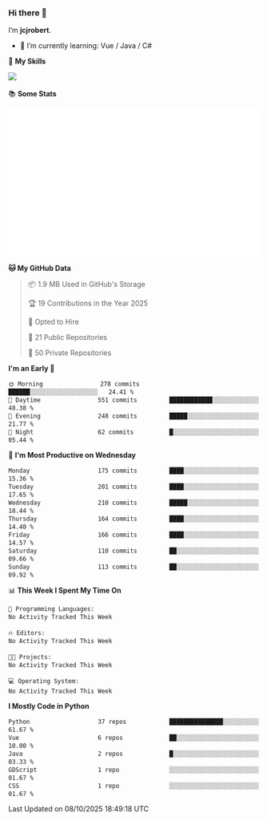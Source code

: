 ### Hi there 👋

I’m **jcjrobert**.

- 🌱 I’m currently learning: Vue / Java / C#

🌟 **My Skills**

![](https://img.shields.io/badge/-Python-3e74a2?style=flat-square&logo=Python&logoColor=fff)

📚 **Some Stats**

![](https://github.com/jcjrobert/github-stats/blob/master/generated/overview.svg)

<!--START_SECTION:waka-->
**🐱 My GitHub Data** 

> 📦 1.9 MB Used in GitHub's Storage 
 > 
> 🏆 19 Contributions in the Year 2025
 > 
> 💼 Opted to Hire
 > 
> 📜 21 Public Repositories 
 > 
> 🔑 50 Private Repositories 
 > 
**I'm an Early 🐤** 

```text
🌞 Morning                278 commits         ██████░░░░░░░░░░░░░░░░░░░   24.41 % 
🌆 Daytime                551 commits         ████████████░░░░░░░░░░░░░   48.38 % 
🌃 Evening                248 commits         █████░░░░░░░░░░░░░░░░░░░░   21.77 % 
🌙 Night                  62 commits          █░░░░░░░░░░░░░░░░░░░░░░░░   05.44 % 
```
📅 **I'm Most Productive on Wednesday** 

```text
Monday                   175 commits         ████░░░░░░░░░░░░░░░░░░░░░   15.36 % 
Tuesday                  201 commits         ████░░░░░░░░░░░░░░░░░░░░░   17.65 % 
Wednesday                210 commits         █████░░░░░░░░░░░░░░░░░░░░   18.44 % 
Thursday                 164 commits         ████░░░░░░░░░░░░░░░░░░░░░   14.40 % 
Friday                   166 commits         ████░░░░░░░░░░░░░░░░░░░░░   14.57 % 
Saturday                 110 commits         ██░░░░░░░░░░░░░░░░░░░░░░░   09.66 % 
Sunday                   113 commits         ██░░░░░░░░░░░░░░░░░░░░░░░   09.92 % 
```


📊 **This Week I Spent My Time On** 

```text
💬 Programming Languages: 
No Activity Tracked This Week

🔥 Editors: 
No Activity Tracked This Week

🐱‍💻 Projects: 
No Activity Tracked This Week

💻 Operating System: 
No Activity Tracked This Week
```

**I Mostly Code in Python** 

```text
Python                   37 repos            ███████████████░░░░░░░░░░   61.67 % 
Vue                      6 repos             ██░░░░░░░░░░░░░░░░░░░░░░░   10.00 % 
Java                     2 repos             █░░░░░░░░░░░░░░░░░░░░░░░░   03.33 % 
GDScript                 1 repo              ░░░░░░░░░░░░░░░░░░░░░░░░░   01.67 % 
CSS                      1 repo              ░░░░░░░░░░░░░░░░░░░░░░░░░   01.67 % 
```




 Last Updated on 08/10/2025 18:49:18 UTC
<!--END_SECTION:waka-->
